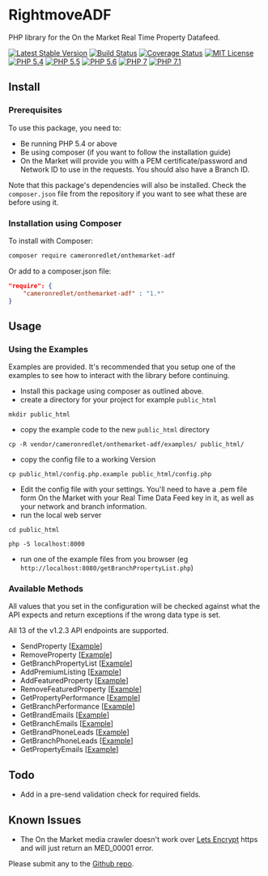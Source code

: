 # RightmoveADF

PHP library for the On the Market Real Time Property Datafeed.

[![Latest Stable Version](https://img.shields.io/packagist/v/frozensheep/rightmove-ADF.svg?style=flat-square)](https://packagist.org/packages/frozensheep/rightmove-adf)
[![Build Status](https://img.shields.io/travis/frozensheep/rightmoveADF/master.svg?style=flat-square)](https://travis-ci.org/frozensheep/rightmoveADF)
[![Coverage Status](https://coveralls.io/repos/frozensheep/rightmoveADF/badge.svg?branch=master&service=github)](https://coveralls.io/github/frozensheep/rightmoveADF?branch=master)
[![MIT License](https://img.shields.io/packagist/l/frozensheep/rightmove-ADF.svg?style=flat-square)](https://github.com/frozensheep/rightmoveADF/blob/master/LICENSE)
[![PHP 5.4](https://img.shields.io/badge/php-5.4-8892BF.svg?style=flat-square)](https://php.net/)
[![PHP 5.5](https://img.shields.io/badge/php-5.5-8892BF.svg?style=flat-square)](https://php.net/)
[![PHP 5.6](https://img.shields.io/badge/php-5.6-8892BF.svg?style=flat-square)](https://php.net/)
[![PHP 7](https://img.shields.io/badge/php-7-8892BF.svg?style=flat-square)](https://php.net/)
[![PHP 7.1](https://img.shields.io/badge/php-7.1-8892BF.svg?style=flat-square)](https://php.net/)


## Install

### Prerequisites

To use this package, you need to:
* Be running PHP 5.4 or above
* Be using composer (if you want to follow the installation guide)
* On the Market will provide you with a PEM certificate/password and Network ID to use in the requests. You should also have a Branch ID.

Note that this package's dependencies will also be installed. Check the `composer.json` file from the repository if you want to see what these are before using it.

### Installation using Composer

To install with Composer:

```sh
composer require cameronredlet/onthemarket-adf
```

Or add to a composer.json file:

```json
"require": {
	"cameronredlet/onthemarket-adf" : "1.*"
}
```

## Usage

### Using the Examples

Examples are provided. It's recommended that you setup one of the examples to see how to interact with the library before continuing.

* Install this package using composer as outlined above.
* create a directory for your project for example `public_html`

```
mkdir public_html
```

* copy the example code to the new `public_html` directory

```
cp -R vendor/cameronredlet/onthemarket-adf/examples/ public_html/
```

* copy the config file to a working Version

```
cp public_html/config.php.example public_html/config.php
```

* Edit the config file with your settings. You'll need to have a .pem file form On the Market with your Real Time Data Feed key in it, as well as your network and branch information.
* run the local web server

```
cd public_html

php -S localhost:8000
```

*  run one of the example files from you browser (eg  `http://localhost:8080/getBranchPropertyList.php`)

### Available Methods

All values that you set in the configuration will be checked against what the API expects and return exceptions if the wrong data type is set.

All 13 of the v1.2.3 API endpoints are supported.

- SendProperty [[Example](https://github.com/cameronredlet/onthemarketADF/blob/master/examples/sendProperty.php)]
- RemoveProperty [[Example](https://github.com/cameronredlet/onthemarketADF/blob/master/examples/removeProperty.php)]
- GetBranchPropertyList [[Example](https://github.com/cameronredlet/onthemarketADF/blob/master/examples/getBranchPropertyList.php)]
- AddPremiumListing [[Example](https://github.com/cameronredlet/onthemarketADF/blob/master/examples/addPremiumListing.php)]
- AddFeaturedProperty [[Example](https://github.com/cameronredlet/onthemarketADF/blob/master/examples/addFeaturedProperty.php)]
- RemoveFeaturedProperty [[Example](https://github.com/cameronredlet/onthemarketADF/blob/master/examples/removeFeaturedProperty.php)]
- GetPropertyPerformance [[Example](https://github.com/cameronredlet/onthemarketADF/blob/master/examples/getPropertyPerformance.php)]
- GetBranchPerformance [[Example](https://github.com/cameronredlet/onthemarketADF/blob/master/examples/getBranchPerformance.php)]
- GetBrandEmails [[Example](https://github.com/cameronredlet/onthemarketADF/blob/master/examples/getBrandEmails.php)]
- GetBranchEmails [[Example](https://github.com/cameronredlet/onthemarketADF/blob/master/examples/getBranchEmails.php)]
- GetBrandPhoneLeads [[Example](https://github.com/cameronredlet/onthemarketADF/blob/master/examples/getBrandPhoneLeads.php)]
- GetBranchPhoneLeads [[Example](https://github.com/cameronredlet/onthemarketADF/blob/master/examples/getBranchPhoneLeads.php)]
- GetPropertyEmails [[Example](https://github.com/cameronredlet/onthemarketADF/blob/master/examples/getPropertyEmails.php)]


## Todo

- Add in a pre-send validation check for required fields.

## Known Issues

- The On the Market media crawler doesn't work over [Lets Encrypt](https://letsencrypt.org/) https and will just return an MED_00001 error.

Please submit any to the [Github repo](https://github.com/cameronredlet/onthemarketADF/issues).
